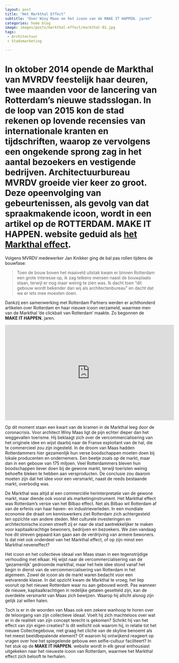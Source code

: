 ```yaml
---
layout: post
title: "Het Markthal Effect"
subtitle: "Over Winy Maas en het icoon van de MAKE IT HAPPEN. jaren"
categories: home blog
image: images/posts/markthal-effect/markthal-01.jpg
tags: 
 - Architectuur 
 - Stadsmarketing

---
```


# In oktober 2014 opende de Markthal van MVRDV feestelijk haar deuren, twee maanden voor de lancering van Rotterdam’s nieuwe stadsslogan. In de loop van 2015 kon de stad rekenen op lovende recensies van internationale kranten en tijdschriften, waarop ze vervolgens een ongekende sprong zag in het aantal bezoekers en vestigende bedrijven. Architectuurbureau MVRDV groeide vier keer zo groot. Deze opeenvolging van gebeurtenissen, als gevolg van dat spraakmakende icoon, wordt in een artikel op de **ROTTERDAM. MAKE IT HAPPEN.** website geduid als [het Markthal effect](https://rotterdammakeithappen.nl/showcases/het-markthal-effect/).

Volgens MVRDV medewerker Jan Knikker ging de bal pas rollen tijdens de bouwfase: 

>Toen de bouw boven het maaiveld uitstak kwam er binnen Rotterdam een grote interesse op, ik zag telkens mensen naast de bouwplaats staan, terwijl er nog maar weinig te zien was. Ik dacht toen “dit gebouw wordt bekender dan wij als architectenbureau” en dacht dat we er iets mee moesten doen. 

Dankzij een samenwerking met Rotterdam Partners werden er achthonderd artikelen over Rotterdam en haar nieuwe icoon verzameld, waarmee men van de Markthal ‘de clickbait van Rotterdam’ maakte. Zo begonnen de **MAKE IT HAPPEN.** jaren.

<iframe width="560" height="315" src="https://www.youtube.com/embed/Dds82luyxt0" frameborder="0" allow="accelerometer; autoplay; clipboard-write; encrypted-media; gyroscope; picture-in-picture"> </iframe>

Op dit moment staan een kwart van de kramen in de Markthal leeg door de coronacrisis. Voor architect Winy Maas ligt de pijn echter dieper dan het weggevallen toerisme. Hij beklaagt zich over de vercommercialisering van het originele idee en wijst daarbij naar de Franse exploitant van de hal, die te commercieel zou zijn ingesteld. In de droom van Maas hadden Rotterdammers hier gezamenlijk hun verse boodschappen moeten doen bij lokale producenten en ondernemers. Een beetje zoals op de markt, maar dan in een gebouw van 175 miljoen. Veel Rotterdammers bleven hun boodschappen liever doen bij de gewone markt, terwijl toeristen weinig behoefte bleken te hebben aan versproducten. De conclusie zou daarom moeten zijn dat het idee voor een versmarkt, naast de reeds bestaande markt, overbodig was.

De Markthal was altijd al een commerciële herinterpretatie van de gewone markt, maar diende ook vooral als marketinginstrument. Het Markthal effect was Rotterdam’s versie van het Bilbao effect. Net als Bilbao wil Rotterdam af van de erfenis van haar haven- en industrieverleden. In een mondiale economie die draait om kenniswerkers ziet Rotterdam zich achtergesteld ten opzichte van andere steden. Met culturele investeringen en architectonische iconen streeft zij er naar de stad aantrekkelijker te maken voor kapitaalkrachtige bewoners, bedrijven en bezoekers. We zien vandaag hoe dit streven gepaard kan gaan aan de verdrijving van armere bewoners. Is dat niet ook onderdeel van het Markthal effect, of op zijn minst een Markthal neveneffect?

Het icoon en het collectieve ideaal van Maas staan in een tegenstrijdige verhouding met elkaar. Hij wijst naar de vercommercialisering van de ‘gezamenlijk’ gedroomde markthal, maar het hele idee stond vanaf het begin in dienst van de vercommercialisering van Rotterdam in het algemeen. Zowel de icoon als de markt waren bedacht voor een welvarende klasse. In dat opzicht kwam de Markthal te vroeg; het liep vooruit op het nieuwe Rotterdam waar nu aan gebouwd wordt. Pas wanneer de nieuwe, kapitaalkrachtigen in redelijke getalen gesetteld zijn, kan de overdekte versmarkt van Maas zich bewijzen. Waarop hij allicht alsnog zijn gelijk zal willen halen.

Toch is er in de woorden van Maas ook een zekere wanhoop te horen over de teloorgang van zijn collectieve ideaal. Voelt hij zich machteloos over wat er in de realiteit van zijn concept terecht is gekomen? Schrikt hij van het effect van zijn eigen creaties? Is dit wellicht ook waarom hij, in relatie tot het nieuwe Collectiegebouw, niet graag het cliché van de skyline benoemt als het meest beeldbepalende element? Of waarom hij ontwijkend reageert op vragen over hoe het spiegelende gebouw een selfie-cultuur faciliteert? In het stuk op de **MAKE IT HAPPEN.** website wordt in elk geval enthousiast uitgekeken naar het nieuwste icoon van Rotterdam, waarmee het Markthal effect zich belooft te herhalen.
